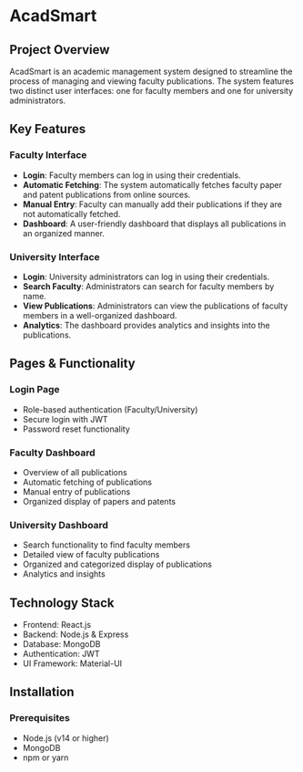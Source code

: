 # AcadSmart

## Project Overview
AcadSmart is an academic management system designed to streamline the process of managing and viewing faculty publications. The system features two distinct user interfaces: one for faculty members and one for university administrators.

## Key Features

### Faculty Interface
- **Login**: Faculty members can log in using their credentials.
- **Automatic Fetching**: The system automatically fetches faculty paper and patent publications from online sources.
- **Manual Entry**: Faculty can manually add their publications if they are not automatically fetched.
- **Dashboard**: A user-friendly dashboard that displays all publications in an organized manner.

### University Interface
- **Login**: University administrators can log in using their credentials.
- **Search Faculty**: Administrators can search for faculty members by name.
- **View Publications**: Administrators can view the publications of faculty members in a well-organized dashboard.
- **Analytics**: The dashboard provides analytics and insights into the publications.

## Pages & Functionality

### Login Page
- Role-based authentication (Faculty/University)
- Secure login with JWT
- Password reset functionality

### Faculty Dashboard
- Overview of all publications
- Automatic fetching of publications
- Manual entry of publications
- Organized display of papers and patents

### University Dashboard
- Search functionality to find faculty members
- Detailed view of faculty publications
- Organized and categorized display of publications
- Analytics and insights

## Technology Stack
- Frontend: React.js
- Backend: Node.js & Express
- Database: MongoDB
- Authentication: JWT
- UI Framework: Material-UI

## Installation

### Prerequisites
- Node.js (v14 or higher)
- MongoDB
- npm or yarn
